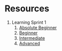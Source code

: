# Resources
1. Learning Sprint 1
      1. [Absolute Beginner](LearningSprint1/AbsoluteBeginner.md)
      2. [Beginner](LearningSprint1/Beginner.md)
      3. [Intermediate](LearningSprint1/Intermediate.md)
      4. [Advanced](LearningSprint1/Advanced.md)
